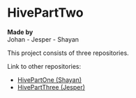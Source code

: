 # HivePartTwo

**Made by** \
Johan - Jesper - Shayan

This project consists of three repositories.

Link to other repositories:
* [HivePartOne (Shayan)](https://github.com/ShayanParsai/HivePartOne)
* [HivePartThree (Jesper)](https://github.com/Lundborg94/mqttPartThree-labb2-)
